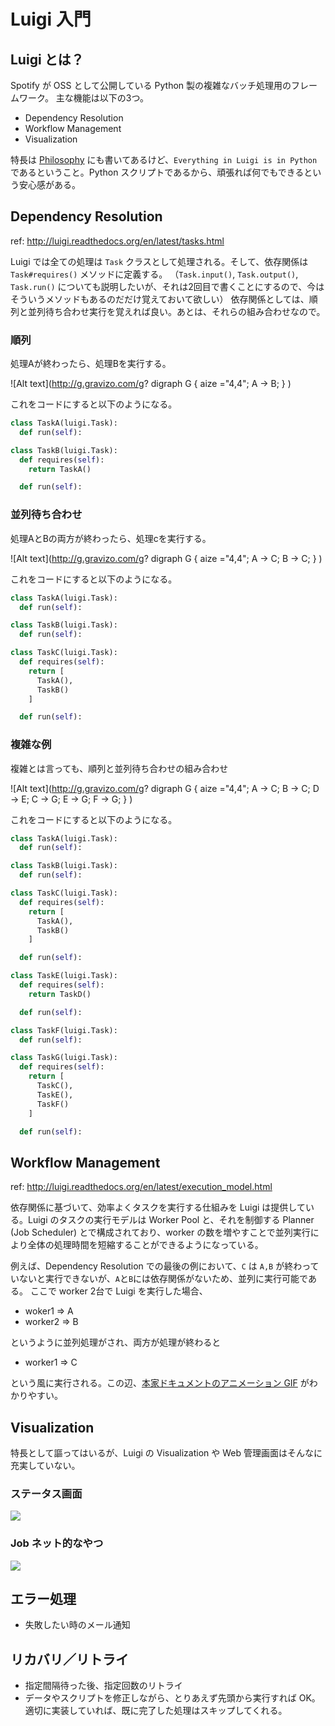# Luigi 入門

## Luigi とは？

Spotify が OSS として公開している Python 製の複雑なバッチ処理用のフレームワーク。
主な機能は以下の3つ。

- Dependency Resolution
- Workflow Management
- Visualization

特長は [Philosophy](https://github.com/spotify/luigi#philosophy) にも書いてあるけど、`Everything in Luigi is in Python` であるということ。Python スクリプトであるから、頑張れば何でもできるという安心感がある。

## Dependency Resolution

ref: http://luigi.readthedocs.org/en/latest/tasks.html

Luigi では全ての処理は `Task` クラスとして処理される。そして、依存関係は `Task#requires()` メソッドに定義する。
（`Task.input()`, `Task.output()`, `Task.run()` についても説明したいが、それは2回目で書くことにするので、今はそういうメソッドもあるのだだけ覚えておいて欲しい）
依存関係としては、順列と並列待ち合わせ実行を覚えれば良い。あとは、それらの組み合わせなので。

### 順列

処理Aが終わったら、処理Bを実行する。

![Alt text](http://g.gravizo.com/g?
digraph G {
aize ="4,4";
A -> B;
}
)

これをコードにすると以下のようになる。

```python
class TaskA(luigi.Task):
  def run(self):

class TaskB(luigi.Task):
  def requires(self):
    return TaskA()

  def run(self):
```

### 並列待ち合わせ

処理AとBの両方が終わったら、処理cを実行する。

![Alt text](http://g.gravizo.com/g?
digraph G {
aize ="4,4";
A -> C;
B -> C;
}
)

これをコードにすると以下のようになる。

```python
class TaskA(luigi.Task):
  def run(self):

class TaskB(luigi.Task):
  def run(self):

class TaskC(luigi.Task):
  def requires(self):
    return [
      TaskA(),
      TaskB()
    ]

  def run(self):
```

### 複雑な例

複雑とは言っても、順列と並列待ち合わせの組み合わせ

![Alt text](http://g.gravizo.com/g?
digraph G {
aize ="4,4";
A -> C;
B -> C;
D -> E;
C -> G;
E -> G;
F -> G;
}
)

これをコードにすると以下のようになる。

```python
class TaskA(luigi.Task):
  def run(self):

class TaskB(luigi.Task):
  def run(self):

class TaskC(luigi.Task):
  def requires(self):
    return [
      TaskA(),
      TaskB()
    ]

  def run(self):

class TaskE(luigi.Task):
  def requires(self):
    return TaskD()

  def run(self):

class TaskF(luigi.Task):
  def run(self):

class TaskG(luigi.Task):
  def requires(self):
    return [
      TaskC(),
      TaskE(),
      TaskF()
    ]

  def run(self):
```

## Workflow Management

ref: http://luigi.readthedocs.org/en/latest/execution_model.html

依存関係に基づいて、効率よくタスクを実行する仕組みを Luigi は提供している。Luigi のタスクの実行モデルは Worker Pool と、それを制御する Planner (Job Scheduler) とで構成されており、worker の数を増やすことで並列実行により全体の処理時間を短縮することができるようになっている。

例えば、Dependency Resolution での最後の例において、`C` は `A,B` が終わっていないと実行できないが、`A`と`B`には依存関係がないため、並列に実行可能である。 ここで worker 2台で Luigi を実行した場合、

- woker1 => A
- worker2 => B

というように並列処理がされ、両方が処理が終わると

- worker1 => C

という風に実行される。この辺、[本家ドキュメントのアニメーション GIF](http://luigi.readthedocs.org/en/latest/execution_model.html#scheduler) がわかりやすい。

## Visualization

特長として謳ってはいるが、Luigi の Visualization や Web 管理画面はそんなに充実していない。

### ステータス画面

![](https://cloud.githubusercontent.com/assets/346598/11255750/3d4fcb06-8e8b-11e5-9c70-897edc8bc0da.png)

### Job ネット的なやつ

![](https://cloud.githubusercontent.com/assets/346598/11255717/0f151994-8e8b-11e5-9dc5-4fb5a1dc39b2.png)

## エラー処理

- 失敗したい時のメール通知

## リカバリ／リトライ

- 指定間隔待った後、指定回数のリトライ
- データやスクリプトを修正しながら、とりあえず先頭から実行すれば OK。適切に実装していれば、既に完了した処理はスキップしてくれる。
